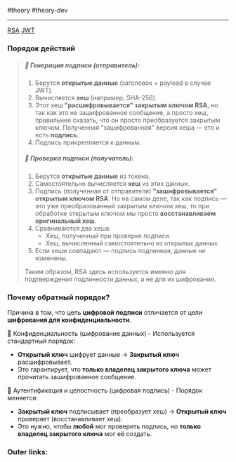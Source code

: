 #theory #theory-dev
 
---
[RSA](2.%20Theory/Программирование/8.%20Алгоритмы/Шифрование/RSA.md)
[JWT](2.%20Theory/Инфраструктура/Сетевые%20протоколы/JWT.md)

### Порядок действий

> ##### 🔹 Генерация подписи (отправитель):
> 1. Берутся **открытые данные** (заголовок + payload в случае JWT).
> 2. Вычисляется **хеш** (например, SHA-256).
> 3. Этот хеш **"расшифровывается" закрытым ключом RSA**, но так как это не зашифрованное сообщение, а просто хеш, правильнее сказать, что он просто преобразуется закрытым ключом. Полученная "зашифрованная" версия хеша — это и есть **подпись**.
> 4. Подпись прикрепляется к данным.
> 
> ##### 🔹 Проверка подписи (получатель):
> 1. Берутся **открытые данные** из токена.
> 2. Самостоятельно вычисляется **хеш** из этих данных.
> 3. Подпись (полученная от отправителя) **"зашифровывается" открытым ключом RSA**. Но на самом деле, так как подпись — это уже преобразованный закрытым ключом хеш, то при обработке открытым ключом мы просто **восстанавливаем оригинальный хеш**.
> 4. Сравниваются два хеша:
>     - Хеш, полученный при проверке подписи.
>     - Хеш, вычисленный самостоятельно из открытых данных.
> 5. Если хеши совпадают — подпись подлинная, данные не изменены.
> 
> Таким образом, RSA здесь используется именно для подтверждения подлинности данных, а не для их шифрования.

### Почему обратный порядок?

Причина в том, что цель **цифровой подписи** отличается от цели **шифрования для конфиденциальности**.

🔹 Конфиденциальность (шифрование данных) - Используется стандартный порядок:
- **Открытый ключ** шифрует данные → **Закрытый ключ** расшифровывает.
- Это гарантирует, что **только владелец закрытого ключа** может прочитать зашифрованное сообщение.

🔹 Аутентификация и целостность (цифровая подпись) - Порядок меняется:
- **Закрытый ключ** подписывает (преобразует хеш) → **Открытый ключ** проверяет (восстанавливает хеш).
- Это нужно, чтобы **любой** мог проверить подпись, но **только владелец закрытого ключа** мог её создать.


### Outer links:


